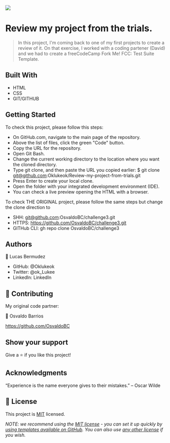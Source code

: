 ![](https://img.shields.io/badge/Microverse-blueviolet)

# Review my project from the trials.

> In this project, I'm coming back to one of my first projects to create a review of it.
  On that exercise, I worked with a coding partener (David) and we had to create a freeCodeCamp Fork Me! FCC: Test Suite Template.


## Built With

- HTML
- CSS
- GIT/GITHUB


## Getting Started

To check this project, please follow this steps:

- On GitHub.com, navigate to the main page of the repository.
- Above the list of files, click the green "Code" button.
- Copy the URL for the repository.
- Open Git Bash.
- Change the current working directory to the location where you want the cloned directory.
- Type git clone, and then paste the URL you copied earlier: $ git clone git@github.com:Oklukeok/Review-my-project-from-trials.git
- Press Enter to create your local clone.
- Open the folder with your integrated development environment (IDE).
- You can check a live preview opening the HTML with a browser.

To check THE ORIGINAL project, please follow the same steps but change the clone direction to 
- SHH: git@github.com:OsvaldoBC/challenge3.git
- HTTPS: https://github.com/OsvaldoBC/challenge3.git
- GITHub CLI: gh repo clone OsvaldoBC/challenge3


## Authors

👤 Lucas Bermudez

- GitHub: @Oklukeok
- Twitter: @ok_Lukee
- LinkedIn: LinkedIn

## 🤝 Contributing

My original code partner:

👤 Osvaldo Barrios

https://github.com/OsvaldoBC

## Show your support

Give a ⭐️ if you like this project!

## Acknowledgments

“Experience is the name everyone gives to their mistakes.” – Oscar Wilde

## 📝 License

This project is [MIT](./LICENSE) licensed.

_NOTE: we recommend using the [MIT license](https://choosealicense.com/licenses/mit/) - you can set it up quickly by [using templates available on GitHub](https://docs.github.com/en/communities/setting-up-your-project-for-healthy-contributions/adding-a-license-to-a-repository). You can also use [any other license](https://choosealicense.com/licenses/) if you wish._
